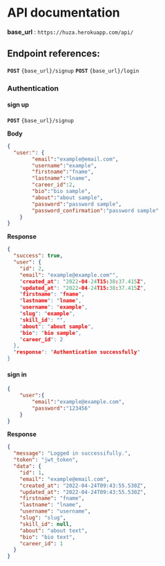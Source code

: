 
# <span class="text-center"> API documentation </span>

<strong>base_url</strong> : ```https://huza.herokuapp.com/api/```

## Endpoint references:
<strong>```POST```</strong> ```{base_url}/signup```
<strong>```POST```</strong> ```{base_url}/login```
### Authentication
#### sign up
<strong>```POST```</strong> ```{base_url}/signup```

<strong>Body</strong>
```json
{
  "user:": {
        "email":"example@email.com",
        "username":"example",
        "firstname":"fname",
        "lastname":"lname",
        "career_id":2,
        "bio":"bio sample",
        "about":"about sample",
        "password":"password sample",
        "password_confirmation":"password sample"
    }
}
```
<strong>Response</strong>
```json
{
  "success": true,
  "user": {
    "id": 2,
    "email": "example@example.com"",
    "created_at": "2022-04-24T15:38:37.415Z",
    "updated_at": "2022-04-24T15:38:37.415Z",
    "firstname": "fname",
    "lastname": "lname",
    "username": "example",
    "slug": "example",
    "skill_id": "",
    "about": "about sample",
    "bio": "bio sample",
    "career_id": 2
  },
  "response": "Authentication successfully"
}
```
#### sign in 

```json
{
    "user":{
        "email":"example@example.com",
        "password":"123456"
    }
}
```
<strong>Response</strong>

```json
{
  "message": "Logged in successifully.",
  "token": "jwt_token",
  "data": {
    "id": 1,
    "email": "example@email.com",
    "created_at": "2022-04-24T09:43:55.530Z",
    "updated_at": "2022-04-24T09:43:55.530Z",
    "firstname": "fname",
    "lastname": "lname",
    "username": "username",
    "slug": "slug",
    "skill_id": null,
    "about": "about text",
    "bio": "bio text",
    "career_id": 1
  }
}